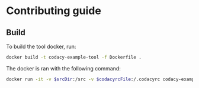 # Contributing guide

## Build

To build the tool docker, run:

```bash
docker build -t codacy-example-tool -f Dockerfile .
```

The docker is ran with the following command:

```bash
docker run -it -v $srcDir:/src -v $codacyrcFile:/.codacyrc codacy-example-tool:<DOCKER_VERSION>
```
